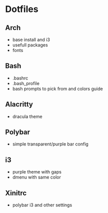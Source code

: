 # Dotfiles

## Arch

- base install and i3
- usefull packages
- fonts

## Bash

- .bashrc
- .bash_profile
- bash prompts to pick from and colors guide

## Alacritty

- dracula theme

## Polybar

- simple transparent/purple bar config

## i3

- purple theme with gaps
- dmenu with same color

## Xinitrc

- polybar i3 and other settings
